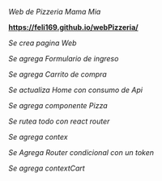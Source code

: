 *Web de Pizzeria Mama  Mia*

**https://feli169.github.io/webPizzeria/**

*Se crea pagina Web*

*Se agrega Formulario de ingreso*

*Se agrega Carrito de compra*

*Se actualiza Home con consumo de Api*

*Se agrega componente Pizza*

*Se rutea todo con react router*

*Se agrega contex*

*Se Agrega Router condicional con un  token*

*Se agrega contextCart*
